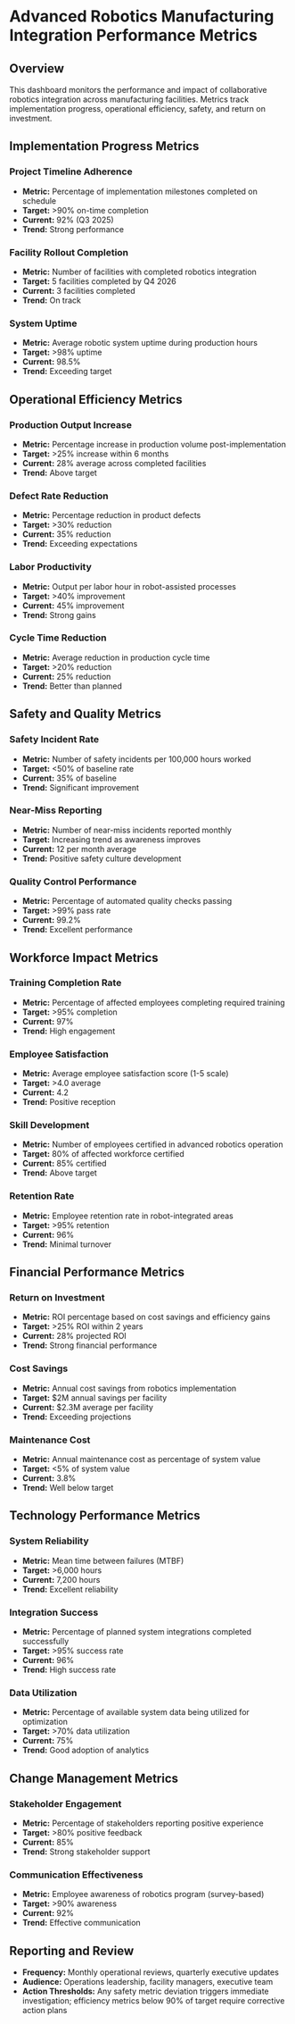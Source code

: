 # Advanced Robotics Manufacturing Integration Performance Metrics

## Overview
This dashboard monitors the performance and impact of collaborative robotics integration across manufacturing facilities. Metrics track implementation progress, operational efficiency, safety, and return on investment.

## Implementation Progress Metrics

### Project Timeline Adherence
- **Metric:** Percentage of implementation milestones completed on schedule
- **Target:** >90% on-time completion
- **Current:** 92% (Q3 2025)
- **Trend:** Strong performance

### Facility Rollout Completion
- **Metric:** Number of facilities with completed robotics integration
- **Target:** 5 facilities completed by Q4 2026
- **Current:** 3 facilities completed
- **Trend:** On track

### System Uptime
- **Metric:** Average robotic system uptime during production hours
- **Target:** >98% uptime
- **Current:** 98.5%
- **Trend:** Exceeding target

## Operational Efficiency Metrics

### Production Output Increase
- **Metric:** Percentage increase in production volume post-implementation
- **Target:** >25% increase within 6 months
- **Current:** 28% average across completed facilities
- **Trend:** Above target

### Defect Rate Reduction
- **Metric:** Percentage reduction in product defects
- **Target:** >30% reduction
- **Current:** 35% reduction
- **Trend:** Exceeding expectations

### Labor Productivity
- **Metric:** Output per labor hour in robot-assisted processes
- **Target:** >40% improvement
- **Current:** 45% improvement
- **Trend:** Strong gains

### Cycle Time Reduction
- **Metric:** Average reduction in production cycle time
- **Target:** >20% reduction
- **Current:** 25% reduction
- **Trend:** Better than planned

## Safety and Quality Metrics

### Safety Incident Rate
- **Metric:** Number of safety incidents per 100,000 hours worked
- **Target:** <50% of baseline rate
- **Current:** 35% of baseline
- **Trend:** Significant improvement

### Near-Miss Reporting
- **Metric:** Number of near-miss incidents reported monthly
- **Target:** Increasing trend as awareness improves
- **Current:** 12 per month average
- **Trend:** Positive safety culture development

### Quality Control Performance
- **Metric:** Percentage of automated quality checks passing
- **Target:** >99% pass rate
- **Current:** 99.2%
- **Trend:** Excellent performance

## Workforce Impact Metrics

### Training Completion Rate
- **Metric:** Percentage of affected employees completing required training
- **Target:** >95% completion
- **Current:** 97%
- **Trend:** High engagement

### Employee Satisfaction
- **Metric:** Average employee satisfaction score (1-5 scale)
- **Target:** >4.0 average
- **Current:** 4.2
- **Trend:** Positive reception

### Skill Development
- **Metric:** Number of employees certified in advanced robotics operation
- **Target:** 80% of affected workforce certified
- **Current:** 85% certified
- **Trend:** Above target

### Retention Rate
- **Metric:** Employee retention rate in robot-integrated areas
- **Target:** >95% retention
- **Current:** 96%
- **Trend:** Minimal turnover

## Financial Performance Metrics

### Return on Investment
- **Metric:** ROI percentage based on cost savings and efficiency gains
- **Target:** >25% ROI within 2 years
- **Current:** 28% projected ROI
- **Trend:** Strong financial performance

### Cost Savings
- **Metric:** Annual cost savings from robotics implementation
- **Target:** $2M annual savings per facility
- **Current:** $2.3M average per facility
- **Trend:** Exceeding projections

### Maintenance Cost
- **Metric:** Annual maintenance cost as percentage of system value
- **Target:** <5% of system value
- **Current:** 3.8%
- **Trend:** Well below target

## Technology Performance Metrics

### System Reliability
- **Metric:** Mean time between failures (MTBF)
- **Target:** >6,000 hours
- **Current:** 7,200 hours
- **Trend:** Excellent reliability

### Integration Success
- **Metric:** Percentage of planned system integrations completed successfully
- **Target:** >95% success rate
- **Current:** 96%
- **Trend:** High success rate

### Data Utilization
- **Metric:** Percentage of available system data being utilized for optimization
- **Target:** >70% data utilization
- **Current:** 75%
- **Trend:** Good adoption of analytics

## Change Management Metrics

### Stakeholder Engagement
- **Metric:** Percentage of stakeholders reporting positive experience
- **Target:** >80% positive feedback
- **Current:** 85%
- **Trend:** Strong stakeholder support

### Communication Effectiveness
- **Metric:** Employee awareness of robotics program (survey-based)
- **Target:** >90% awareness
- **Current:** 92%
- **Trend:** Effective communication

## Reporting and Review
- **Frequency:** Monthly operational reviews, quarterly executive updates
- **Audience:** Operations leadership, facility managers, executive team
- **Action Thresholds:** Any safety metric deviation triggers immediate investigation; efficiency metrics below 90% of target require corrective action plans
